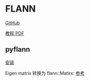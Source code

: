 # FLANN

[GitHub](https://github.com/mariusmuja/flann)

[教程 PDF](https://www.cs.ubc.ca/research/flann/uploads/FLANN/flann_manual-1.8.4.pdf)

## pyflann

[安装](https://pypi.org/project/flann/)

Eigen matrix 转换为 flann::Matirx: [参考](https://stackoverflow.com/questions/13465890/eigenmatrixxd-to-flannmatrixdouble-conversion)